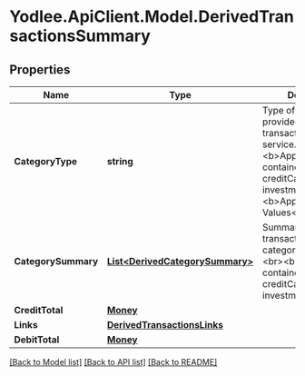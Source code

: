 # Yodlee.ApiClient.Model.DerivedTransactionsSummary

## Properties

Name | Type | Description | Notes
------------ | ------------- | ------------- | -------------
**CategoryType** | **string** | Type of categories provided by transactions/categories service.&lt;br&gt;&lt;br&gt;&lt;b&gt;Applicable containers&lt;/b&gt;: creditCard, bank, investment&lt;br&gt;&lt;b&gt;Applicable Values&lt;/b&gt;&lt;br&gt; | [optional] [readonly] 
**CategorySummary** | [**List&lt;DerivedCategorySummary&gt;**](DerivedCategorySummary.md) | Summary of transaction amouts at category level.&lt;br&gt;&lt;br&gt;&lt;b&gt;Applicable containers&lt;/b&gt;: creditCard, bank, investment&lt;br&gt; | [optional] [readonly] 
**CreditTotal** | [**Money**](Money.md) |  | [optional] 
**Links** | [**DerivedTransactionsLinks**](DerivedTransactionsLinks.md) |  | [optional] 
**DebitTotal** | [**Money**](Money.md) |  | [optional] 

[[Back to Model list]](../README.md#documentation-for-models) [[Back to API list]](../README.md#documentation-for-api-endpoints) [[Back to README]](../README.md)


